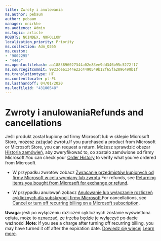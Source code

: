 ```yaml
---
title: Zwroty i anulowania
ms.author: pebaum
author: pebaum
manager: mnirkhe
ms.audience: Admin
ms.topic: article
ROBOTS: NOINDEX, NOFOLLOW
localization_priority: Priority
ms.collection: Adm_O365
ms.custom:
- "9002295"
- "4445"
ms.openlocfilehash: aa1883896027344a02e83ee9dd346b95c5272f17
ms.sourcegitcommit: 9923ce61344e22c4490549b12f65fa2896490b1f
ms.translationtype: HT
ms.contentlocale: pl-PL
ms.lasthandoff: 04/01/2020
ms.locfileid: "43100548"
---
```

# <a name="refunds-and-cancellations"></a><span data-ttu-id="9680c-102">Zwroty i anulowania</span><span class="sxs-lookup"><span data-stu-id="9680c-102">Refunds and cancellations</span></span>

<span data-ttu-id="9680c-103">Jeśli produkt został kupiony od firmy Microsoft lub w sklepie Microsoft Store, możesz zażądać zwrotu.</span><span class="sxs-lookup"><span data-stu-id="9680c-103">If you purchased a product from Microsoft or Microsoft Store, you can request a return.</span></span> <span data-ttu-id="9680c-104">Możesz sprawdzić obszar [Historia zamówień](https://account.microsoft.com/billing/orders/), aby zweryfikować to, co zostało zamówione od firmy Microsoft.</span><span class="sxs-lookup"><span data-stu-id="9680c-104">You can check your [Order History](https://account.microsoft.com/billing/orders/) to verify what you've ordered from Microsoft.</span></span> 

- <span data-ttu-id="9680c-105">W przypadku zwrotów zobacz [Zwracanie przedmiotów kupionych od firmy Microsoft w celu wymiany lub zwrotu](https://support.microsoft.com/help/10558).</span><span class="sxs-lookup"><span data-stu-id="9680c-105">For refunds, see [Returning items you bought from Microsoft for exchange or refund](https://support.microsoft.com/help/10558).</span></span>

- <span data-ttu-id="9680c-106">W przypadku anulowań zobacz [Anulowanie lub wyłączanie rozliczeń cyklicznych dla subskrypcji firmy Microsoft](https://support.microsoft.com/help/4027815).</span><span class="sxs-lookup"><span data-stu-id="9680c-106">For cancellations, see [Cancel or turn off recurring billing on a Microsoft subscription](https://support.microsoft.com/help/4027815).</span></span>

<span data-ttu-id="9680c-107">**Uwaga**: jeśli po wyłączeniu rozliczeń cyklicznych zostanie wyświetlona opłata, może to oznaczać, że trzeba będzie je wyłączyć po dacie ważności.</span><span class="sxs-lookup"><span data-stu-id="9680c-107">**Note**: If you see a charge after turning off recurring billing, you may have turned it off after the expiration date.</span></span> <span data-ttu-id="9680c-108">[Dowiedz się więcej](https://support.microsoft.com/help/10640).</span><span class="sxs-lookup"><span data-stu-id="9680c-108">[Learn more](https://support.microsoft.com/help/10640).</span></span> 